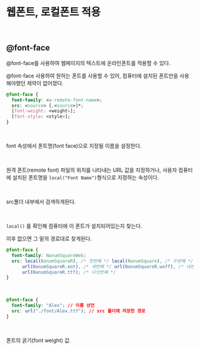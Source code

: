 # 웹폰트, 로컬폰트 적용

<br>

## @font-face

@font-face를 사용하여 웹페이지의 텍스트에 온라인폰트를 적용할 수 있다.

@font-face 사용하여 원하는 폰트를 사용할 수 있어, 컴퓨터에 설치된 폰트만을 사용해야했던 제약이 없어졌다.

```css
@font-face {
  font-family: <a-remote-font-name>;
  src: <source> [,<source>]*;
  [font-weight: <weight>];
  [font-style: <style>];
}
```

<br>

**<a-remote-font-name>**

font 속성에서 폰트명(font face)으로 지정될 이름을 설정한다.

<br>

**<source>**

원격 폰트(remote font) 파일의 위치를 나타내는 URL 값을 지정하거나, 사용자 컴퓨터에 설치된 폰트명을 `local("Font Name")`형식으로 지정하는 속성이다.

<br>

src폴더 내부에서 검색하게된다.

<br>

`local()` 를 확인해 컴퓨터에 이 폰트가 설치되어있는지 찾는다.

이후 없으면 그 밑의 경로대로 찾게된다.

```css
@font-face {
  font-family: NanumSquareWeb;
  src: local(NanumSquareR), /* 첫번째 */ local(NanumSquare), /* 두번째 */
      url(NanumSquareR.eot), /* 세번째 */ url(NanumSquareR.woff), /* 네번째 */
      url(NanumSquareR.ttf); /* 다섯번째 */
}
```

<br>

```css
@font-face {
  font-family: "Alex"; // 이름 선언
  src: url("./font/Alex.ttf"); // src 폴더에 저장한 경로
}
```

<br>

**<weight>**

폰트의 굵기(font weight) 값.

<br>

**<style>**

폰트 스타일(font style) 값.

<br>

## link 태그에 추가하기

일반적으로 폰트를 제공해주는 사이트에서 link CDN을 제공해서 head태그 안에 넣어주면 적용되어진다.

<br>

참고

- [https://developer.mozilla.org/ko/docs/Web/CSS/@font-face](https://developer.mozilla.org/ko/docs/Web/CSS/@font-face)
- [https://velog.io/@kim-jaemin420/Web-font웹-폰트에-대해서](https://velog.io/@kim-jaemin420/Web-font%EC%9B%B9-%ED%8F%B0%ED%8A%B8%EC%97%90-%EB%8C%80%ED%95%B4%EC%84%9C)
